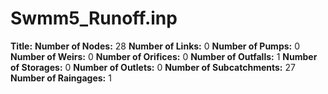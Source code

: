 # Swmm5_Runoff.inp
**Title:** 
**Number of Nodes:** 28
**Number of Links:** 0
**Number of Pumps:** 0
**Number of Weirs:** 0
**Number of Orifices:** 0
**Number of Outfalls:** 1
**Number of Storages:** 0
**Number of Outlets:** 0
**Number of Subcatchments:** 27
**Number of Raingages:** 1
